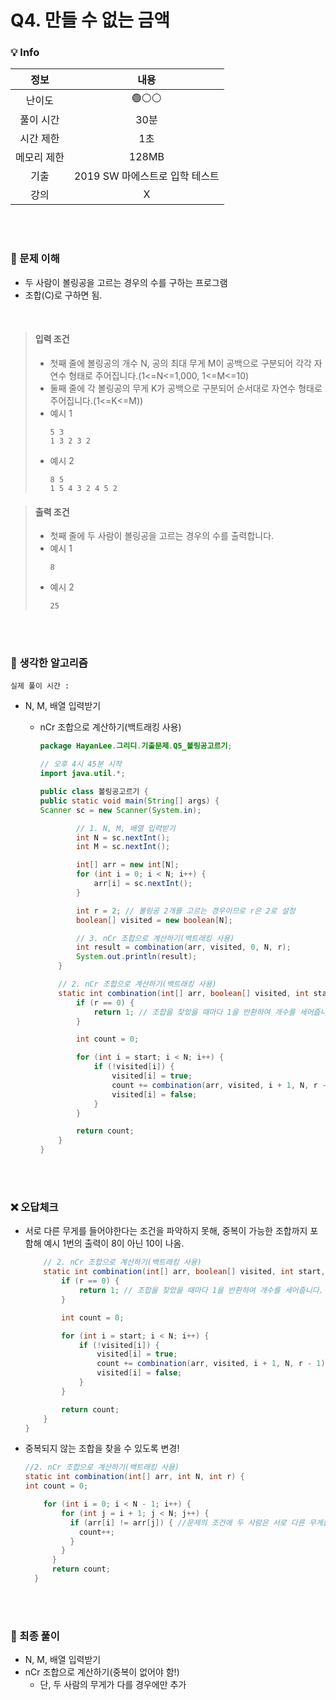 # Q4. 만들 수 없는 금액

### 💡 Info

|   정보    |          내용          |
|:-------:|:--------------------:|
|   난이도   |         🟢⚪⚪         |
|  풀이 시간  |         30분          | 
|  시간 제한  |          1초          |
| 메모리 제한  |        128MB         |
|   기출    | 2019 SW 마에스트로 입학 테스트 |
| 강의 |          X           |

<br>
<br>

### 💭 문제 이해
- 두 사람이 볼링공을 고르는 경우의 수를 구하는 프로그램
- 조합(C)로 구하면 됨.

<br>

> #### 입력 조건
>  - 첫째 줄에 볼링공의 개수 N, 공의 최대 무게 M이 공백으로 구분되어 각각 자연수 형태로 주어집니다.(1<=N<=1,000, 1<=M<=10)
>  - 둘째 줄에 각 볼링공의 무게 K가 공백으로 구분되어 순서대로 자연수 형태로 주어집니다.(1<=K<=M))
>  - 예시 1
>      ```
>      5 3
>      1 3 2 3 2
>      ```
>  - 예시 2
>      ```
>      8 5
>      1 5 4 3 2 4 5 2
>      ```

> #### 출력 조건
>  - 첫째 줄에 두 사람이 볼링공을 고르는 경우의 수를 출력합니다.
>  - 예시 1
>       ```
>       8
>       ```
>  - 예시 2
>       ```
>       25
>       ```

<br>
<br>

### 💭 생각한 알고리즘
```실제 풀이 시간 : ```

- N, M, 배열 입력받기
  - nCr 조합으로 계산하기(백트래킹 사용)

      ```java
      package HayanLee.그리디.기출문제.Q5_볼링공고르기;

      // 오후 4시 45분 시작
      import java.util.*;
    
      public class 볼링공고르기 {
      public static void main(String[] args) {
      Scanner sc = new Scanner(System.in);
    
              // 1. N, M, 배열 입력받기
              int N = sc.nextInt();
              int M = sc.nextInt();
    
              int[] arr = new int[N];
              for (int i = 0; i < N; i++) {
                  arr[i] = sc.nextInt();
              }
    
              int r = 2; // 볼링공 2개를 고르는 경우이므로 r은 2로 설정
              boolean[] visited = new boolean[N];
    
              // 3. nCr 조합으로 계산하기(백트래킹 사용)
              int result = combination(arr, visited, 0, N, r);
              System.out.println(result);
          }
    
          // 2. nCr 조합으로 계산하기(백트래킹 사용)
          static int combination(int[] arr, boolean[] visited, int start, int N, int r) {
              if (r == 0) {
                  return 1; // 조합을 찾았을 때마다 1을 반환하여 개수를 세어줍니다.
              }
    
              int count = 0;
    
              for (int i = start; i < N; i++) {
                  if (!visited[i]) {
                      visited[i] = true;
                      count += combination(arr, visited, i + 1, N, r - 1);
                      visited[i] = false;
                  }
              }
    
              return count;
          }
      }

      ```

<br>
<br>

### ❌ 오답체크
- 서로 다른 무게를 들어야한다는 조건을 파악하지 못해, 중복이 가능한 조합까지 포함해 예시 1번의 출력이 8이 아닌 10이 나옴.

  ```java
      // 2. nCr 조합으로 계산하기(백트래킹 사용)
      static int combination(int[] arr, boolean[] visited, int start, int N, int r) {
          if (r == 0) {
              return 1; // 조합을 찾았을 때마다 1을 반환하여 개수를 세어줍니다.
          }
  
          int count = 0;
  
          for (int i = start; i < N; i++) {
              if (!visited[i]) {
                  visited[i] = true;
                  count += combination(arr, visited, i + 1, N, r - 1);
                  visited[i] = false;
              }
          }
  
          return count;
      }
  }
  ```

- 중복되지 않는 조합을 찾을 수 있도록 변경!
  ```java
  //2. nCr 조합으로 계산하기(백트래킹 사용)
  static int combination(int[] arr, int N, int r) {
  int count = 0;
  
      for (int i = 0; i < N - 1; i++) {
          for (int j = i + 1; j < N; j++) {
            if (arr[i] != arr[j]) { //문제의 조건에 두 사람은 서로 다른 무게를 골라야한다고 했기 때문.
              count++;
            }
          }
        }
        return count;
    }
  ```

<br>
<br>

### 💭 최종 풀이
- N, M, 배열 입력받기
- nCr 조합으로 계산하기(중복이 없어야 함!)
  - 단, 두 사람의 무게가 다를 경우에만 추가